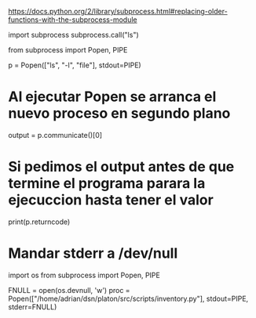 https://docs.python.org/2/library/subprocess.html#replacing-older-functions-with-the-subprocess-module

import subprocess
subprocess.call("ls")



from subprocess import Popen, PIPE

p = Popen(["ls", "-l", "file"], stdout=PIPE)
# Al ejecutar Popen se arranca el nuevo proceso en segundo plano

output = p.communicate()[0]
# Si pedimos el output antes de que termine el programa parara la ejecuccion hasta tener el valor

print(p.returncode)


# Mandar stderr a /dev/null
import os
from subprocess import Popen, PIPE

FNULL = open(os.devnull, 'w')
proc = Popen(["/home/adrian/dsn/platon/src/scripts/inventory.py"], stdout=PIPE, stderr=FNULL)


